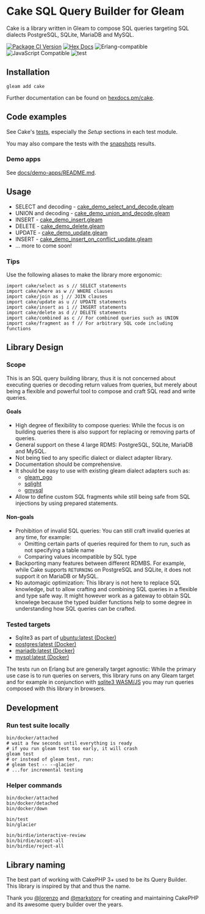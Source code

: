 # Cake SQL Query Builder for Gleam

Cake is a library written in Gleam to compose SQL queries targeting SQL dialects PostgreSQL, SQLite, MariaDB and MySQL.

[![Package
<a href="https://github.com/inoas/gleam-cake/releases"><img src="https://img.shields.io/github/release/inoas/gleam-cake" alt="GitHub release"></a>
<a href="https://discord.gg/Fm8Pwmy"><img src="https://img.shields.io/discord/768594524158427167?color=blue" alt="Discord chat"></a>
![CI](https://github.com/inoas/gleam-cake/workflows/test/badge.svg?branch=main)
Version](https://img.shields.io/hexpm/v/cake)](https://hex.pm/packages/cake)
[![Hex Docs](https://img.shields.io/badge/hex-docs-ffaff3)](https://hexdocs.pm/cake/)
![Erlang-compatible](https://img.shields.io/badge/target-erlang-b83998)
![JavaScript Compatible](https://img.shields.io/badge/target-javascript-f3e155)
![test](https://github.com/inoas/gleam-cake/actions/workflows/test.yml/badge.svg?branch=main&event=push)

## Installation

```shell
gleam add cake
```

Further documentation can be found on [hexdocs.pm/cake](https://hexdocs.pm/cake).

## Code examples

See Cake's [tests](https://github.com/inoas/gleam-cake/tree/main/test/cake_test), especially the _Setup_ sections in each test module.

You may also compare the tests with the [snapshots](https://github.com/inoas/gleam-cake/tree/main/birdie_snapshots) results.

### Demo apps

See [docs/demo-apps/README.md](https://github.com/inoas/gleam-cake/blob/main/docs/demo-apps/README.md#available-demos).

## Usage

- SELECT and decoding -
  [cake\_demo\_select\_and\_decode.gleam](https://github.com/inoas/gleam-cake/blob/main/docs/demo-apps/demos/01_demo_select_and_decode/src/cake_demo_select_and_decode.gleam)
- UNION and decoding -
  [cake\_demo\_union\_and\_decode.gleam](https://github.com/inoas/gleam-cake/blob/main/docs/demo-apps/demos/02_demo_union_and_decode/src/cake_demo_union_and_decode.gleam)
- INSERT -
  [cake\_demo\_insert.gleam](https://github.com/inoas/gleam-cake/blob/main/docs/demo-apps/demos/03_demo_insert/src/cake_demo_insert.gleam)
- DELETE -
  [cake\_demo\_delete.gleam](https://github.com/inoas/gleam-cake/blob/main/docs/demo-apps/demos/04_demo_delete/src/cake_demo_delete.gleam)
- UPDATE -
  [cake\_demo\_update.gleam](https://github.com/inoas/gleam-cake/blob/main/docs/demo-apps/demos/05_demo_update/src/cake_demo_update.gleam)
- INSERT -
  [cake\_demo\_insert\_on\_conflict\_update.gleam](https://github.com/inoas/gleam-cake/blob/main/docs/demo-apps/demos/06_demo_insert_on_conflict_update/src/cake_demo_insert_on_conflict_update.gleam)
- ... more to come soon!
<!--
- INNER JOIN -- TODO v1
- LEFT JOIN -- TODO v1
- literal fragment -- TODO v1
- prepared fragment -- TODO v1
- transactions -- TODO v2
- create view -- TODO v3
-->

### Tips

Use the following aliases to make the library more ergonomic:

```gleam
import cake/select as s // SELECT statements
import cake/where as w // WHERE clauses
import cake/join as j // JOIN clauses
import cake/update as u // UPDATE statements
import cake/insert as i // INSERT statements
import cake/delete as d // DELETE statements
import cake/combined as c // For combined queries such as UNION
import cake/fragment as f // For arbitrary SQL code including functions
```

## Library Design

### Scope

This is an SQL query building library, thus it is not concerned about executing queries or decoding return values from queries, but merely about being a flexible and powerful tool to compose and craft SQL read and write queries.

#### Goals

- High degree of flexibility to compose queries:
  While the focus is on building queries there is also support for replacing
  or removing parts of queries.
- General support on these 4 large RDMS: PostgreSQL, SQLite, MariaDB and MySQL.
- Not being tied to any specific dialect or dialect adapter library.
- Documentation should be comprehensive.
- It should be easy to use with existing gleam dialect adapters such as:
  - [gleam_pgo](https://hex.pm/packages/gleam_pgo)
  - [sqlight](https://hex.pm/packages/sqlight)
  - [gmysql](https://hex.pm/packages/gmysql)
- Allow to define custom SQL fragments while still being safe
  from SQL injections by using prepared statements.

#### Non-goals

- Prohibition of invalid SQL queries: You can still craft invalid queries at
  any time, for example:
  - Omitting certain parts of queries required for them to run, such as
    not specifying a table name
  - Comparing values incompatible by SQL type
- Backporting many features between different RDMBS. For example, while Cake
  supports `RETURNING` on PostgreSQL and SQLite, it does not support it on
  MariaDB or MySQL.
- No automagic optimization: This library is not here to replace SQL knowledge,
  but to allow crafting and combining SQL queries in a flexible and type safe
  way. It might however work as a gateway to obtain SQL knowlege because
  the typed buidler functions help to some degree in understanding how SQL
  queries can be crafted.

### Tested targets

- Sqlite3 as part of [ubuntu:latest (Docker)](https://hub.docker.com/_/ubuntu)
- [postgres:latest (Docker)](https://hub.docker.com/_/postgres)
- [mariadb:latest (Docker)](https://hub.docker.com/_/mariadb)
- [mysql:latest (Docker)](https://hub.docker.com/_/mysql)

The tests run on Erlang but are generally target agnostic:
While the primary use case is to run queries on servers, this library runs on any Gleam target and for example in conjunction with [sqlite3 WASM/JS](https://sqlite.org/wasm) you may run queries composed with this library in browsers.

## Development

### Run test suite locally

```shell
bin/docker/attached
# wait a few seconds until everything is ready
# if you run gleam test too early, it will crash
gleam test
# or instead of gleam test, run:
# gleam test -- --glacier
# ...for incremental testing
```

### Helper commands

```shell
bin/docker/attached
bin/docker/detached
bin/docker/down

bin/test
bin/glacier

bin/birdie/interactive-review
bin/birdie/accept-all
bin/birdie/reject-all
```

## Library naming

The best part of working with CakePHP 3+ used to be its Query Builder. This library is inspired by that and thus the name.

Thank you [@lorenzo](https://github.com/lorenzo) and [@markstory](https://github.com/markstory) for creating and maintaining CakePHP and its awesome query builder over the years.
